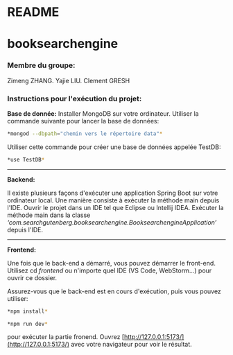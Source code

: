 # README
# booksearchengine

### Membre du groupe:

Zimeng ZHANG.  Yajie LIU.  Clement GRESH

### Instructions pour l'exécution du projet:

**Base de donnée:**
Installer MongoDB sur votre ordinateur.
Utiliser la commande suivante pour lancer la base de données: 

```bash
*mongod --dbpath="chemin vers le répertoire data"*
```

Utiliser cette commande pour créer une base de données appelée TestDB: 

```bash
*use TestDB*
```

---

**Backend:**

Il existe plusieurs façons d'exécuter une application Spring Boot sur votre ordinateur local. Une manière consiste à exécuter la méthode main depuis l'IDE. Ouvrir le projet dans un IDE tel que Eclipse ou Intellij IDEA. Exécuter la méthode main dans la classe *‘com.searchgutenberg.booksearchengine.BooksearchengineApplication’* depuis l'IDE.

---

**Frontend:**

Une fois que le back-end a démarré, vous pouvez démarrer le front-end. Utilisez cd *frontend* ou n'importe quel IDE (VS Code, WebStorm...) pour ouvrir ce dossier.

Assurez-vous que le back-end est en cours d'exécution, puis vous pouvez utiliser:

```bash
*npm install*
```

```bash
*npm run dev*
```

pour exécuter la partie fronend. Ouvrez [http://127.0.0.1:5173/](http://127.0.0.1:5173/) avec votre navigateur pour voir le résultat.
